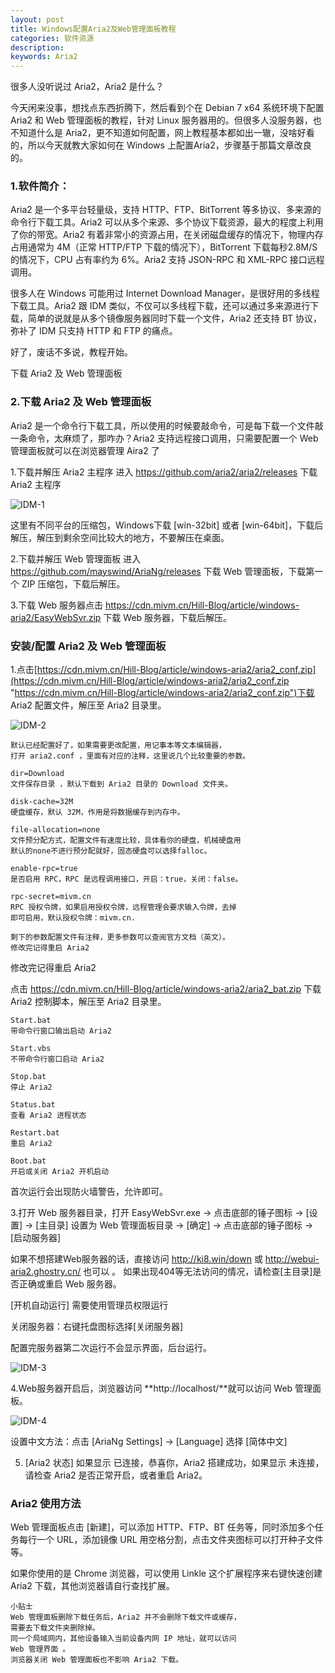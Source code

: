```yaml
---
layout: post
title: Windows配置Aria2及Web管理面板教程 
categories: 软件资源
description: 
keywords: Aria2
---
```


很多人没听说过 Aria2，Aria2 是什么？





今天闲来没事，想找点东西折腾下，然后看到个在 Debian 7 x64 系统环境下配置 Aria2 和 Web 管理面板的教程，针对 Linux 服务器用的。但很多人没服务器，也不知道什么是 Aria2，更不知道如何配置，网上教程基本都如出一辙，没啥好看的，所以今天就教大家如何在 Windows 上配置Aria2，步骤基于那篇文章改良的。



### 1.软件简介： ###

Aria2 是一个多平台轻量级，支持 HTTP、FTP、BitTorrent 等多协议、多来源的命令行下载工具。Aria2 可以从多个来源、多个协议下载资源，最大的程度上利用了你的带宽。Aria2 有着非常小的资源占用，在关闭磁盘缓存的情况下，物理内存占用通常为 4M（正常 HTTP/FTP 下载的情况下），BitTorrent 下载每秒2.8M/S的情况下，CPU 占有率约为 6%。Aria2 支持 JSON-RPC 和 XML-RPC 接口远程调用。

很多人在 Windows 可能用过 Internet Download Manager，是很好用的多线程下载工具。Aria2 跟 IDM 类似，不仅可以多线程下载，还可以通过多来源进行下载，简单的说就是从多个镜像服务器同时下载一个文件，Aria2 还支持 BT 协议，弥补了 IDM 只支持 HTTP 和 FTP 的痛点。

好了，废话不多说，教程开始。

下载 Aria2 及 Web 管理面板

### 2.下载 Aria2 及 Web 管理面板 ###

Aria2 是一个命令行下载工具，所以使用的时候要敲命令，可是每下载一个文件敲一条命令，太麻烦了，那咋办？Aria2 支持远程接口调用，只需要配置一个 Web 管理面板就可以在浏览器管理 Aira2 了

1.下载并解压 Aria2 主程序
进入 <a href="https://github.com/aria2/aria2/releases" target="_blank">https://github.com/aria2/aria2/releases</a> 下载 Aria2 主程序

![IDM-1](/images/posts/aria2-1/01.jpg)
 
这里有不同平台的压缩包，Windows下载 [win-32bit] 或者 [win-64bit]，下载后解压，解压到剩余空间比较大的地方，不要解压在桌面。

2.下载并解压 Web 管理面板
 进入<a href="https://github.com/mayswind/AriaNg/releases" target="_blank">https://github.com/mayswind/AriaNg/releases</a> 下载 Web 管理面板，下载第一个 ZIP 压缩包，下载后解压。

3.下载 Web 服务器点击 <a href="https://cdn.mivm.cn/Hill-Blog/article/windows-aria2/EasyWebSvr.zip" target="_blank" rel="noopener noreferrer">https://cdn.mivm.cn/Hill-Blog/article/windows-aria2/EasyWebSvr.zip</a> 下载 Web 服务器，下载后解压。


### 安装/配置 Aria2 及 Web 管理面板 ###

1.点击[https://cdn.mivm.cn/Hill-Blog/article/windows-aria2/aria2_conf.zip](https://cdn.mivm.cn/Hill-Blog/article/windows-aria2/aria2_conf.zip "https://cdn.mivm.cn/Hill-Blog/article/windows-aria2/aria2_conf.zip")下载 Aria2 配置文件，解压至 Aria2 目录里。



![IDM-2](/images/posts/aria2-1/02.jpg)


    默认已经配置好了，如果需要更改配置，用记事本等文本编辑器，
    打开 aria2.conf ，里面有对应的注释，这里说几个比较重要的参数。

    dir=Download
    文件保存目录 ，默认下载到 Aria2 目录的 Download 文件夹。

    disk-cache=32M
    硬盘缓存，默认 32M，作用是将数据缓存到内存中。

    file-allocation=none
    文件预分配方式，配置文件有速度比较，具体看你的硬盘，机械硬盘用
    默认的none不进行预分配就好，固态硬盘可以选择falloc。

    enable-rpc=true
    是否启用 RPC，RPC 是远程调用接口，开启：true，关闭：false。

    rpc-secret=mivm.cn
    RPC 授权令牌，如果启用授权令牌，远程管理会要求输入令牌，去掉
    即可启用，默认授权令牌：mivm.cn.

    剩下的参数配置文件有注释，更多参数可以查阅官方文档（英文）。
    修改完记得重启 Aria2

修改完记得重启 Aria2

点击 <a href="https://cdn.mivm.cn/Hill-Blog/article/windows-aria2/aria2_bat.zip" target="_blank" rel="nofollow">https://cdn.mivm.cn/Hill-Blog/article/windows-aria2/aria2_bat.zip</a> 下载Aria2 控制脚本，解压至 Aria2 目录里。


    Start.bat
    带命令行窗口输出启动 Aria2

    Start.vbs
    不带命令行窗口启动 Aria2

    Stop.bat
    停止 Aria2

    Status.bat
    查看 Aria2 进程状态

    Restart.bat
    重启 Aria2

    Boot.bat
    开启或关闭 Aria2 开机启动

首次运行会出现防火墙警告，允许即可。

3.打开 Web 服务器目录，打开 EasyWebSvr.exe → 点击底部的锤子图标 → [设置] → [主目录] 设置为 Web 管理面板目录 → [确定] → 点击底部的锤子图标 → [启动服务器]

如果不想搭建Web服务器的话，直接访问 <a href="http://ki8.win/down" target="_blank">http://ki8.win/down</a> 或 <a href="http://webui-aria2.ghostry.cn/" target="_blank">http://webui-aria2.ghostry.cn/</a> 也可以 。
如果出现404等无法访问的情况，请检查[主目录]是否正确或重启 Web 服务器。

[开机自动运行] 需要使用管理员权限运行

关闭服务器：右键托盘图标选择[关闭服务器]

配置完服务器第二次运行不会显示界面，后台运行。

![IDM-3](/images/posts/aria2-1/03.jpg)

4.Web服务器开启后，浏览器访问  **http://localhost/**就可以访问 Web 管理面板。

![IDM-4](/images/posts/aria2-1/04.jpg)

设置中文方法：点击 [AriaNg Settings] → [Language] 选择 [简体中文]

5. [Aria2 状态] 如果显示 已连接，恭喜你，Aria2 搭建成功，如果显示 未连接，请检查 Aria2 是否正常开启，或者重启 Aria2。

### Aria2 使用方法 ###

Web 管理面板点击 [新建]，可以添加 HTTP、FTP、BT 任务等，同时添加多个任务每行一个 URL，添加镜像 URL 用空格分割，点击文件夹图标可以打开种子文件等。

如果你使用的是 Chrome 浏览器，可以使用 Linkle 这个扩展程序来右键快速创建 Aria2 下载，其他浏览器请自行查找扩展。


    小贴士
    Web 管理面板删除下载任务后，Aria2 并不会删除下载文件或缓存，
    需要去下载文件夹删除掉。
    同一个局域网内，其他设备输入当前设备内网 IP 地址，就可以访问
    Web 管理界面 。
    浏览器关闭 Web 管理面板也不影响 Aria2 下载。

